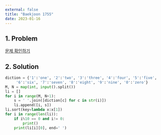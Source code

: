 ```yaml
---
external: false
title: "Baekjoon 1755"
date: 2023-01-16
---
```


## 1. Problem

[문제 확인하기](https://www.acmicpc.net/problem/1755)

## 2. Solution

```python
diction = {'1':'one', '2':'two', '3':'three', '4':'four', '5':'five', 
     '6':'six', '7':'seven', '8':'eight', '9':'nine', '0':'zero'}
M, N = map(int, input().split())
li = []
for i in range(M, N+1):
    s = ' '.join([diction[c] for c in str(i)])
    li.append([i, s])
li.sort(key=lambda x:x[1])
for i in range(len(li)):
    if i%10 == 0 and i!= 0:
        print()
    print(li[i][0], end=' ')
```
